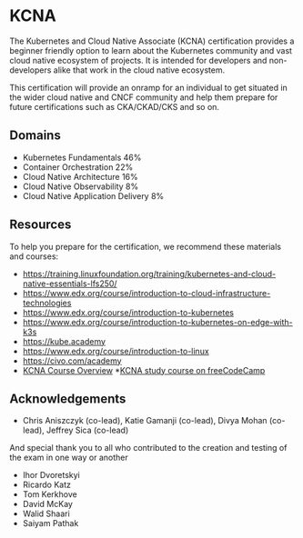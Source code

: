 # KCNA

The Kubernetes and Cloud Native Associate (KCNA) certification provides a beginner friendly option to learn about the Kubernetes community and vast cloud native ecosystem of projects. It is intended for developers and non-developers alike that work in the cloud native ecosystem.

This certification will provide an onramp for an individual to get situated in the wider cloud native and CNCF community and help them prepare for future certifications such as CKA/CKAD/CKS and so on.

## Domains

* Kubernetes Fundamentals	46%
* Container Orchestration	22%
* Cloud Native Architecture	16%
* Cloud Native Observability	8%
* Cloud Native Application Delivery	8%

## Resources

To help you prepare for the certification, we recommend these materials and courses:

* https://training.linuxfoundation.org/training/kubernetes-and-cloud-native-essentials-lfs250/
* https://www.edx.org/course/introduction-to-cloud-infrastructure-technologies
* https://www.edx.org/course/introduction-to-kubernetes
* https://www.edx.org/course/introduction-to-kubernetes-on-edge-with-k3s
* https://kube.academy
* https://www.edx.org/course/introduction-to-linux
* https://civo.com/academy
* [KCNA Course Overview](https://youtu.be/iGkFHB1kFZ0)
*[KCNA study course on freeCodeCamp](https://www.youtube.com/watch?v=AplluksKvzI)

## Acknowledgements 

* Chris Aniszczyk (co-lead), Katie Gamanji (co-lead), Divya Mohan (co-lead), Jeffrey Sica (co-lead)

And special thank you to all who contributed to the creation and testing of the exam in one way or another

* Ihor Dvoretskyi
* Ricardo Katz
* Tom Kerkhove
* David McKay
* Walid Shaari
* Saiyam Pathak
